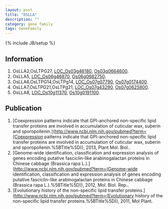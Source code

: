 ```yaml
---
layout: post
title: "OSLLA"
description: ""
category: gene family
tags: GeneFamily
---
```

{% include JB/setup %}

## Information
1. OsLLA2,OsLTPG27, [LOC_Os03g46180](http://rice.plantbiology.msu.edu/cgi-bin/ORF_infopage.cgi?orf=LOC_Os03g46180), [Os03g0664600](http://rapdb.dna.affrc.go.jp/viewer/gbrowse_details/irgsp1?name=Os03g0664600).
2. OsLLA5, [LOC_Os06g46870](http://rice.plantbiology.msu.edu/cgi-bin/ORF_infopage.cgi?orf=LOC_Os06g46870), [Os06g0682750](http://rapdb.dna.affrc.go.jp/viewer/gbrowse_details/irgsp1?name=Os06g0682750).
3. OsLLA6,OsLTPG14,OsLTPg14, [LOC_Os07g07790](http://rice.plantbiology.msu.edu/cgi-bin/ORF_infopage.cgi?orf=LOC_Os07g07790), [Os07g0174400](http://rapdb.dna.affrc.go.jp/viewer/gbrowse_details/irgsp1?name=Os07g0174400).
4. OsLLA7,OsLTPG21,OsLTPg21, [LOC_Os07g43290](http://rice.plantbiology.msu.edu/cgi-bin/ORF_infopage.cgi?orf=LOC_Os07g43290), [Os07g0625800](http://rapdb.dna.affrc.go.jp/viewer/gbrowse_details/irgsp1?name=Os07g0625800).
5. OsLLA8, [LOC_Os10g11370](http://rice.plantbiology.msu.edu/cgi-bin/ORF_infopage.cgi?orf=LOC_Os10g11370), [Os10g0191100](http://rapdb.dna.affrc.go.jp/viewer/gbrowse_details/irgsp1?name=Os10g0191100).

## Publication
1. [Coexpression patterns indicate that GPI-anchored non-specific lipid transfer proteins are involved in accumulation of cuticular wax, suberin and sporopollenin.](http://www.ncbi.nlm.nih.gov/pubmed?term=(Coexpression patterns indicate that GPI-anchored non-specific lipid transfer proteins are involved in accumulation of cuticular wax, suberin and sporopollenin.%5BTitle%5D)), 2013, Plant Mol. Biol..
2. [Genome-wide identification, classification and expression analysis of genes encoding putative fasciclin-like arabinogalactan proteins in Chinese cabbage (Brassica rapa L.).](http://www.ncbi.nlm.nih.gov/pubmed?term=(Genome-wide identification, classification and expression analysis of genes encoding putative fasciclin-like arabinogalactan proteins in Chinese cabbage (Brassica rapa L.).%5BTitle%5D)), 2012, Mol. Biol. Rep..
3. [Evolutionary history of the non-specific lipid transfer proteins.](http://www.ncbi.nlm.nih.gov/pubmed?term=(Evolutionary history of the non-specific lipid transfer proteins.%5BTitle%5D)), 2011, Mol Plant.


